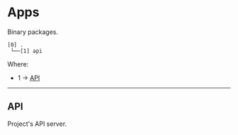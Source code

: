 # Apps

Binary packages.

```text
[0] .
 └──[1] api
```

Where:

-   1 -> [API](#api)

---

## API

Project's API server.
